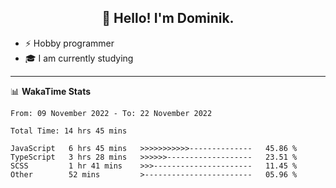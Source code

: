 <h2 align="center">👋 Hello! I'm Dominik.</h2>

- ⚡ Hobby programmer
- 🎓 I am currently studying

---
📊 **WakaTime Stats**
<!--START_SECTION:waka-->

```text
From: 09 November 2022 - To: 22 November 2022

Total Time: 14 hrs 45 mins

JavaScript   6 hrs 45 mins   >>>>>>>>>>>--------------   45.86 %
TypeScript   3 hrs 28 mins   >>>>>>-------------------   23.51 %
SCSS         1 hr 41 mins    >>>----------------------   11.45 %
Other        52 mins         >------------------------   05.96 %
```

<!--END_SECTION:waka-->
